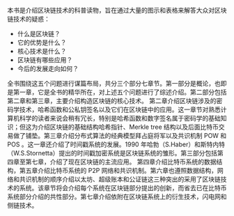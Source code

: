 本书是介绍区块链技术的科普读物，旨在通过大量的图示和表格来解答大众对区块链技术的疑惑：

* 什么是区块链？
* 它的优势是什么？
* 核心技术是什么？
* 区块链有哪些应用？
* 今后的发展走向如何？

全书围绕这五个问题进行谋篇布局，共分三个部分七章节。第一部分是概论，也即是第一章，它是全书的精华所在，对上述五个问题进行了综述介绍。第二部分包括第二章和第三章，主要介绍构造区块链的核心技术。 第二章介绍区块链涉及的密码学技术，哈希函数和公私钥签名以及它们在区块链中的应用。这一章节对熟悉计算机科学的读者来说会稍有冗长，特别是哈希函数和数字签名属于密码学的基础知识；但这为介绍区块链的基础结构哈希指针、Merkle tree 结构以及后面比特币交易做了铺垫。第三章介绍分布式算法的经典模型拜占庭将军以及共识机制 POW 和 POS 。这一章还介绍了时间戳系统的发展。1990 年哈勃（S.Haber）和斯特内特 （W.S.Stornetta）提出的时间戳加密系统是区块链系统的雏形。第三部分包括第四章至第七章，介绍了现在区块链的主流应用。 第四章介绍比特币系统的数据结构，第五章介绍比特币系统的 P2P 网络和共识机制。第六章也遵照数据结构，网络和共识机制的顺序介绍以太坊、超级账本和公证链这三种突出的采用了区块链技术的系统。该章节将会介绍每个系统在区块链部分提出的创新，而省去已在比特币系统部分介绍的共性部分。第七章介绍依附在区块链系统上的衍生技术，闪电网和侧链技术。



